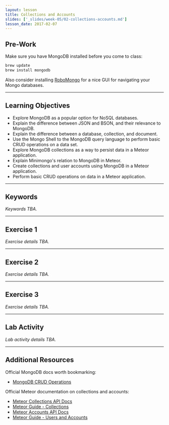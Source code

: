 ```yaml
---
layout: lesson
title: Collections and Accounts
slides: ['_slides/week-05/02-collections-accounts.md']
lesson_date: 2017-02-07
---
```


## Pre-Work

Make sure you have MongoDB installed before you come to class:

```bash
brew update
brew install mongodb
```

Also consider installing [RoboMongo](https://robomongo.org/) for a nice GUI for navigating your Mongo databases.

---

## Learning Objectives

- Explore MongoDB as a popular option for NoSQL databases.
- Explain the difference between JSON and BSON, and their relevance to MongoDB.
- Explain the difference between a database, collection, and document.
- Use the Mongo Shell to the MongoDB query language to perform basic CRUD operations on a data set.
- Explore MongoDB collections as a way to persist data in a Meteor application.
- Explain Minimongo's relation to MongoDB in Meteor.
- Create collections and user accounts using MongoDB in a Meteor application.
- Perform basic CRUD operations on data in a Meteor application.

---

## Keywords

*Keywords TBA.*

---

## Exercise 1

*Exercise details TBA.*

---

## Exercise 2

*Exercise details TBA.*

---

## Exercise 3

*Exercise details TBA.*

---

## Lab Activity

*Lab activity details TBA.*

---

## Additional Resources

Official MongoDB docs worth bookmarking:

- [MongoDB CRUD Operations](https://docs.mongodb.com/manual/crud/#write-operations-overview)

Official Meteor documentation on collections and accounts:

- [Meteor Collections API Docs](https://docs.meteor.com/api/collections.html)
- [Meteor Guide - Collections](http://guide.meteor.com/collections.html)
- [Meteor Accounts API Docs](https://docs.meteor.com/api/accounts.html)
- [Meteor Guide - Users and Accounts](https://guide.meteor.com/accounts.html)